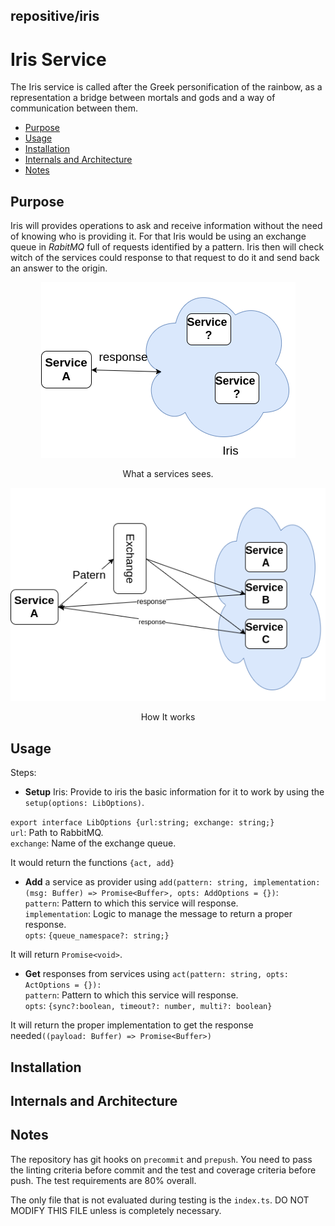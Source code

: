 

repositive/iris
---
# Iris Service #

The Iris service is called after the Greek personification of the rainbow, as a representation a bridge between mortals and gods and a way of communication between them.

* [Purpose](#purpose)  
* [Usage](#usage)  
* [Installation](#installation)  
* [Internals and Architecture](#internals-and-architecture)
* [Notes](#notes)  

## Purpose ##

Iris will provides operations to ask and receive information without the need of knowing who is providing it. For that Iris would be using an exchange queue in  _RabitMQ_ full of requests identified by a pattern. Iris then will check witch of the services could response to that request to do it and send back an answer to the origin.




<p align="center">
    <img src="https://github.com/repositive/iris-js/blob/master/docs/imgs/abstractIris.png" alt="Abstraction of Iris"/>
    <p align="center">What a services sees.</p>
</p>
<p align="center">
    <img src="https://github.com/repositive/iris-js/blob/master/docs/imgs/Iris.png" alt="Iris arq"/>
    <p align="center">How It works</p>
</p>


## Usage ##

Steps:

- **Setup** Iris: Provide to iris the basic information for it to work by using the `setup(options: LibOptions)`.  

`export interface LibOptions {url:string; exchange: string;}`                                                                                                                                                                                                                                                                                                                                                                                                                                         
`url`: Path to RabbitMQ.  
`exchange`: Name of the exchange queue.  

It would return the functions `{act, add}`

- **Add** a service as provider using `add(pattern: string, implementation: (msg: Buffer) => Promise<Buffer>, opts: AddOptions = {})`:  
`pattern`: Pattern to which this service will response.  
`implementation`: Logic to manage the message to return a proper response.  
`opts`:  `{queue_namespace?: string;}`                             

It will return  `Promise<void>`.

- **Get** responses from services  using `act(pattern: string, opts: ActOptions = {}): `  
`pattern`: Pattern to which this service will response.    
`opts`:  `{sync?:boolean, timeout?: number, multi?: boolean}`  

It will return the proper implementation to get the response needed`((payload: Buffer) => Promise<Buffer>) `


## Installation ##

## Internals and Architecture ##



## Notes ##

The repository has git hooks on `precommit` and `prepush`. You need to pass the linting criteria before commit and the test and coverage criteria before push. The test requirements are 80% overall.

The only file that is not evaluated during testing is the `index.ts`. DO NOT MODIFY THIS FILE unless is completely necessary.
